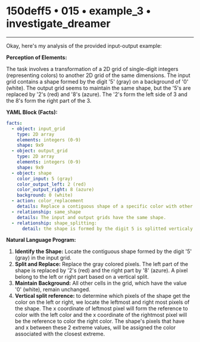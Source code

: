 # 150deff5 • 015 • example_3 • investigate_dreamer

---
Okay, here's my analysis of the provided input-output example:

**Perception of Elements:**

The task involves a transformation of a 2D grid of single-digit integers (representing colors) to another 2D grid of the same dimensions. The input grid contains a shape formed by the digit '5' (gray) on a background of '0' (white). The output grid seems to maintain the same shape, but the '5's are replaced by '2's (red) and '8's (azure). The '2's form the left side of 3 and the 8's form the right part of the 3.

**YAML Block (Facts):**



```yaml
facts:
  - object: input_grid
    type: 2D array
    elements: integers (0-9)
    shape: 9x9
  - object: output_grid
    type: 2D array
    elements: integers (0-9)
    shape: 9x9
  - object: shape
    color_input: 5 (gray)
    color_output_left: 2 (red)
    color_output_right: 8 (azure)
    background: 0 (white)
  - action: color_replacement
    details: Replace a contiguous shape of a specific color with other color.
  - relationship: same_shape
    details: The input and output grids have the same shape.
  - relationship: shape_splitting:
      detail: the shape is formed by the digit 5 is splitted verticaly and each part is replaced by another digit.

```



**Natural Language Program:**

1.  **Identify the Shape:** Locate the contiguous shape formed by the digit '5' (gray) in the input grid.
2.  **Split and Replace:** Replace the gray colored pixels. The left part of the shape is replaced by '2's (red) and the right part by '8' (azure). A pixel belong to the left or right part based on a vertical split.
3.  **Maintain Background:** All other cells in the grid, which have the value '0' (white), remain unchanged.
4. **Vertical split reference:** to determine which pixels of the shape get the color on the left or right, we locate the leftmost and right most pixels of the shape. The x coordinate of leftmost pixel will form the reference to color with the left color and the x coordinate of the rightmost pixel will be the reference to color the right color. The shape's pixels that have and x between these 2 extreme values, will be assigned the color associated with the closest extreme.


